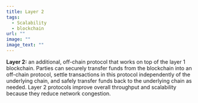 ```yaml
---
title: Layer 2
tags:
  - Scalability
  - blockchain
url: ""
image: ""
image_text: ""
---
```


**Layer 2:** an additional, off-chain protocol that works on top of the layer 1 blockchain. Parties can securely transfer funds from the blockchain into an off-chain protocol, settle transactions in this protocol independently of the underlying chain, and safely transfer funds back to the underlying chain as needed. Layer 2 protocols improve overall throughput and scalability because they reduce network congestion.

